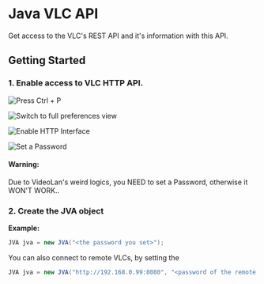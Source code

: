 # Java VLC API

Get access to the VLC's REST API and it's information with this API.

## Getting Started

### 1. Enable access to VLC HTTP API.

![Press Ctrl + P](https://i.imgur.com/qq37LW3.png)

![Switch to full preferences view](https://i.imgur.com/VSaU7Sq.png)

![Enable HTTP Interface](https://i.imgur.com/hXaWAi6.png)

![Set a Password](https://i.imgur.com/ZbfFDxv.png)

#### Warning:
Due to VideoLan's weird logics, you NEED to set a Password, otherwise it WON'T WORK..

### 2. Create the JVA object

**Example:**

````java
JVA jva = new JVA("<the password you set>");
````

You can also connect to remote VLCs, by setting the 

````java
JVA jva = new JVA("http://192.168.0.99:8080", "<password of the remote player>");
````
